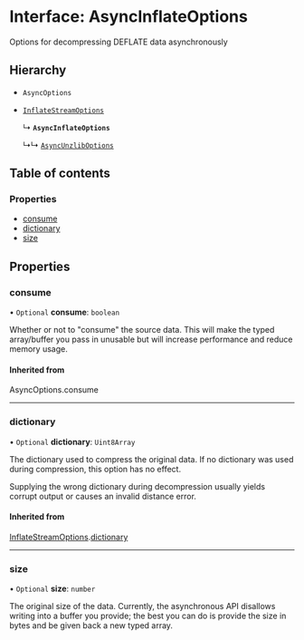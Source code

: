 # Interface: AsyncInflateOptions

Options for decompressing DEFLATE data asynchronously

## Hierarchy

- `AsyncOptions`

- [`InflateStreamOptions`](InflateStreamOptions.md)

  ↳ **`AsyncInflateOptions`**

  ↳↳ [`AsyncUnzlibOptions`](AsyncUnzlibOptions.md)

## Table of contents

### Properties

- [consume](AsyncInflateOptions.md#consume)
- [dictionary](AsyncInflateOptions.md#dictionary)
- [size](AsyncInflateOptions.md#size)

## Properties

### consume

• `Optional` **consume**: `boolean`

Whether or not to "consume" the source data. This will make the typed array/buffer you pass in
unusable but will increase performance and reduce memory usage.

#### Inherited from

AsyncOptions.consume

___

### dictionary

• `Optional` **dictionary**: `Uint8Array`

The dictionary used to compress the original data. If no dictionary was used during compression, this option has no effect.

Supplying the wrong dictionary during decompression usually yields corrupt output or causes an invalid distance error.

#### Inherited from

[InflateStreamOptions](InflateStreamOptions.md).[dictionary](InflateStreamOptions.md#dictionary)

___

### size

• `Optional` **size**: `number`

The original size of the data. Currently, the asynchronous API disallows
writing into a buffer you provide; the best you can do is provide the
size in bytes and be given back a new typed array.
